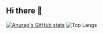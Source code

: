 ## Hi there 👋

[![Anurag's GitHub stats](https://github-readme-stats.vercel.app/api?username=IsaelColao)](https://github.com/anuraghazra/github-readme-stats)
![Top Langs](https://github-readme-stats.vercel.app/api/top-langs/?username=IsaelColao&layout=compact)

<!--
**IsaelColao/IsaelColao** is a ✨ _special_ ✨ repository because its `README.md` (this file) appears on your GitHub profile.

Here are some ideas to get you started:

- 🔭 I’m currently working on ...
- 🌱 I’m currently learning ...
- 👯 I’m looking to collaborate on ...
- 🤔 I’m looking for help with ...
- 💬 Ask me about ...
- 📫 How to reach me: ...
- 😄 Pronouns: ...
- ⚡ Fun fact: ...
-->
